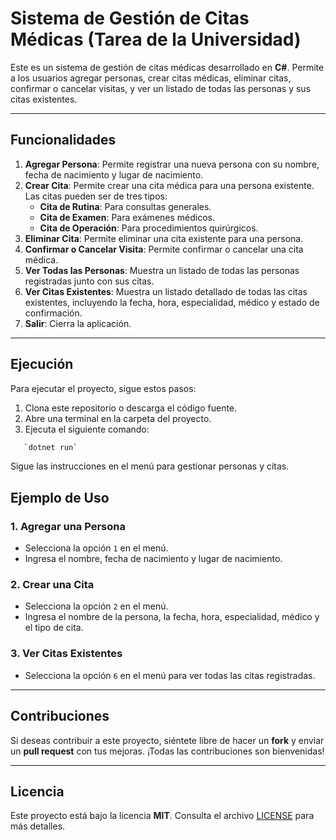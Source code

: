 # Sistema de Gestión de Citas Médicas (Tarea de la Universidad)

Este es un sistema de gestión de citas médicas desarrollado en **C#**. Permite a los usuarios agregar personas, crear citas médicas, eliminar citas, confirmar o cancelar visitas, y ver un listado de todas las personas y sus citas existentes.

---

## Funcionalidades

1. **Agregar Persona**: Permite registrar una nueva persona con su nombre, fecha de nacimiento y lugar de nacimiento.
2. **Crear Cita**: Permite crear una cita médica para una persona existente. Las citas pueden ser de tres tipos:
   - **Cita de Rutina**: Para consultas generales.
   - **Cita de Examen**: Para exámenes médicos.
   - **Cita de Operación**: Para procedimientos quirúrgicos.
3. **Eliminar Cita**: Permite eliminar una cita existente para una persona.
4. **Confirmar o Cancelar Visita**: Permite confirmar o cancelar una cita médica.
5. **Ver Todas las Personas**: Muestra un listado de todas las personas registradas junto con sus citas.
6. **Ver Citas Existentes**: Muestra un listado detallado de todas las citas existentes, incluyendo la fecha, hora, especialidad, médico y estado de confirmación.
7. **Salir**: Cierra la aplicación.

---

## Ejecución

Para ejecutar el proyecto, sigue estos pasos:

1. Clona este repositorio o descarga el código fuente.
2. Abre una terminal en la carpeta del proyecto.
3. Ejecuta el siguiente comando:
```bash
   `dotnet run`
```
Sigue las instrucciones en el menú para gestionar personas y citas.


## Ejemplo de Uso

### 1. **Agregar una Persona**
   - Selecciona la opción `1` en el menú.
   - Ingresa el nombre, fecha de nacimiento y lugar de nacimiento.

### 2. **Crear una Cita**
   - Selecciona la opción `2` en el menú.
   - Ingresa el nombre de la persona, la fecha, hora, especialidad, médico y el tipo de cita.

### 3. **Ver Citas Existentes**
   - Selecciona la opción `6` en el menú para ver todas las citas registradas.

---

## Contribuciones

Si deseas contribuir a este proyecto, siéntete libre de hacer un **fork** y enviar un **pull request** con tus mejoras. ¡Todas las contribuciones son bienvenidas!

---

## Licencia

Este proyecto está bajo la licencia **MIT**. Consulta el archivo [LICENSE](LICENSE) para más detalles.

